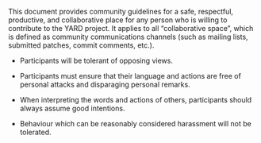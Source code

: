 This document provides community guidelines for a safe, respectful, productive,
and collaborative place for any person who is willing to contribute to the YARD
project. It applies to all “collaborative space”, which is defined as community
communications channels (such as mailing lists, submitted patches, commit
comments, etc.).

* Participants will be tolerant of opposing views.

* Participants must ensure that their language and actions are free of personal
  attacks and disparaging personal remarks.

* When interpreting the words and actions of others, participants should always
  assume good intentions.

* Behaviour which can be reasonably considered harassment will not be tolerated.
